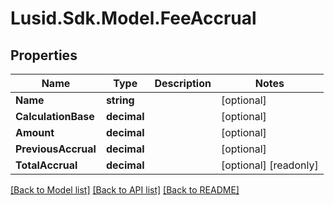 # Lusid.Sdk.Model.FeeAccrual

## Properties

Name | Type | Description | Notes
------------ | ------------- | ------------- | -------------
**Name** | **string** |  | [optional] 
**CalculationBase** | **decimal** |  | [optional] 
**Amount** | **decimal** |  | [optional] 
**PreviousAccrual** | **decimal** |  | [optional] 
**TotalAccrual** | **decimal** |  | [optional] [readonly] 

[[Back to Model list]](../README.md#documentation-for-models) [[Back to API list]](../README.md#documentation-for-api-endpoints) [[Back to README]](../README.md)

